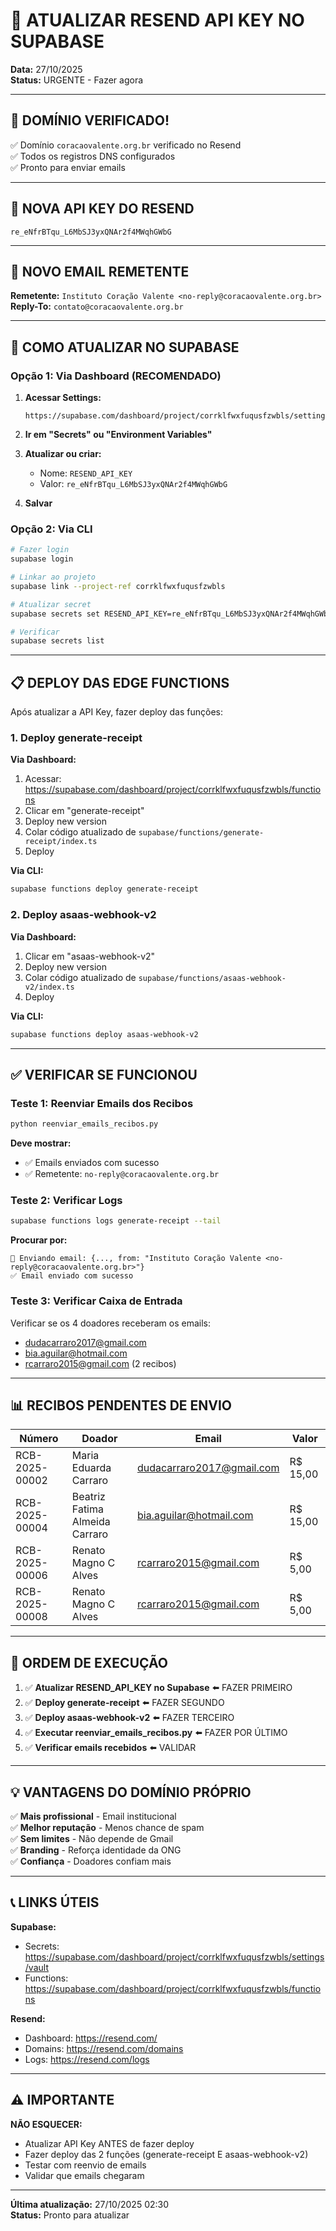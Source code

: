 # 🔑 ATUALIZAR RESEND API KEY NO SUPABASE

**Data:** 27/10/2025  
**Status:** URGENTE - Fazer agora

---

## 🎉 DOMÍNIO VERIFICADO!

✅ Domínio `coracaovalente.org.br` verificado no Resend  
✅ Todos os registros DNS configurados  
✅ Pronto para enviar emails

---

## 🔐 NOVA API KEY DO RESEND

```
re_eNfrBTqu_L6MbSJ3yxQNAr2f4MWqhGWbG
```

---

## 📧 NOVO EMAIL REMETENTE

**Remetente:** `Instituto Coração Valente <no-reply@coracaovalente.org.br>`  
**Reply-To:** `contato@coracaovalente.org.br`

---

## 🚀 COMO ATUALIZAR NO SUPABASE

### Opção 1: Via Dashboard (RECOMENDADO)

1. **Acessar Settings:**
   ```
   https://supabase.com/dashboard/project/corrklfwxfuqusfzwbls/settings/vault
   ```

2. **Ir em "Secrets" ou "Environment Variables"**

3. **Atualizar ou criar:**
   - Nome: `RESEND_API_KEY`
   - Valor: `re_eNfrBTqu_L6MbSJ3yxQNAr2f4MWqhGWbG`

4. **Salvar**

### Opção 2: Via CLI

```bash
# Fazer login
supabase login

# Linkar ao projeto
supabase link --project-ref corrklfwxfuqusfzwbls

# Atualizar secret
supabase secrets set RESEND_API_KEY=re_eNfrBTqu_L6MbSJ3yxQNAr2f4MWqhGWbG

# Verificar
supabase secrets list
```

---

## 📋 DEPLOY DAS EDGE FUNCTIONS

Após atualizar a API Key, fazer deploy das funções:

### 1. Deploy generate-receipt

**Via Dashboard:**
1. Acessar: https://supabase.com/dashboard/project/corrklfwxfuqusfzwbls/functions
2. Clicar em "generate-receipt"
3. Deploy new version
4. Colar código atualizado de `supabase/functions/generate-receipt/index.ts`
5. Deploy

**Via CLI:**
```bash
supabase functions deploy generate-receipt
```

### 2. Deploy asaas-webhook-v2

**Via Dashboard:**
1. Clicar em "asaas-webhook-v2"
2. Deploy new version
3. Colar código atualizado de `supabase/functions/asaas-webhook-v2/index.ts`
4. Deploy

**Via CLI:**
```bash
supabase functions deploy asaas-webhook-v2
```

---

## ✅ VERIFICAR SE FUNCIONOU

### Teste 1: Reenviar Emails dos Recibos

```bash
python reenviar_emails_recibos.py
```

**Deve mostrar:**
- ✅ Emails enviados com sucesso
- ✅ Remetente: `no-reply@coracaovalente.org.br`

### Teste 2: Verificar Logs

```bash
supabase functions logs generate-receipt --tail
```

**Procurar por:**
```
📧 Enviando email: {..., from: "Instituto Coração Valente <no-reply@coracaovalente.org.br>"}
✅ Email enviado com sucesso
```

### Teste 3: Verificar Caixa de Entrada

Verificar se os 4 doadores receberam os emails:
- dudacarraro2017@gmail.com
- bia.aguilar@hotmail.com
- rcarraro2015@gmail.com (2 recibos)

---

## 📊 RECIBOS PENDENTES DE ENVIO

| Número | Doador | Email | Valor |
|--------|--------|-------|-------|
| RCB-2025-00002 | Maria Eduarda Carraro | dudacarraro2017@gmail.com | R$ 15,00 |
| RCB-2025-00004 | Beatriz Fatima Almeida Carraro | bia.aguilar@hotmail.com | R$ 15,00 |
| RCB-2025-00006 | Renato Magno C Alves | rcarraro2015@gmail.com | R$ 5,00 |
| RCB-2025-00008 | Renato Magno C Alves | rcarraro2015@gmail.com | R$ 5,00 |

---

## 🎯 ORDEM DE EXECUÇÃO

1. ✅ **Atualizar RESEND_API_KEY no Supabase** ⬅️ FAZER PRIMEIRO
2. ✅ **Deploy generate-receipt** ⬅️ FAZER SEGUNDO
3. ✅ **Deploy asaas-webhook-v2** ⬅️ FAZER TERCEIRO
4. ✅ **Executar reenviar_emails_recibos.py** ⬅️ FAZER POR ÚLTIMO
5. ✅ **Verificar emails recebidos** ⬅️ VALIDAR

---

## 💡 VANTAGENS DO DOMÍNIO PRÓPRIO

✅ **Mais profissional** - Email institucional  
✅ **Melhor reputação** - Menos chance de spam  
✅ **Sem limites** - Não depende de Gmail  
✅ **Branding** - Reforça identidade da ONG  
✅ **Confiança** - Doadores confiam mais  

---

## 📞 LINKS ÚTEIS

**Supabase:**
- Secrets: https://supabase.com/dashboard/project/corrklfwxfuqusfzwbls/settings/vault
- Functions: https://supabase.com/dashboard/project/corrklfwxfuqusfzwbls/functions

**Resend:**
- Dashboard: https://resend.com/
- Domains: https://resend.com/domains
- Logs: https://resend.com/logs

---

## ⚠️ IMPORTANTE

**NÃO ESQUECER:**
- Atualizar API Key ANTES de fazer deploy
- Fazer deploy das 2 funções (generate-receipt E asaas-webhook-v2)
- Testar com reenvio de emails
- Validar que emails chegaram

---

**Última atualização:** 27/10/2025 02:30  
**Status:** Pronto para atualizar
